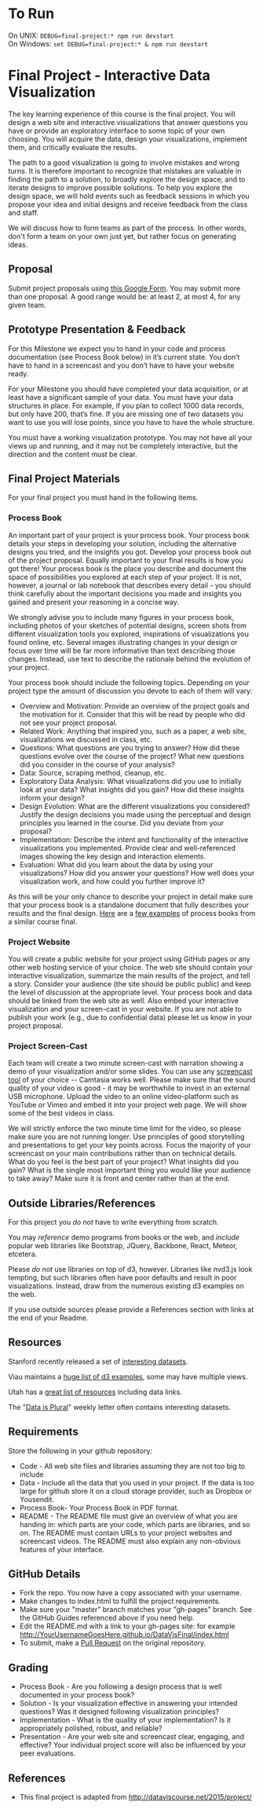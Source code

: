 # To Run
On UNIX: `DEBUG=final-project:* npm run devstart`  
On Windows: `set DEBUG=final-project:* & npm run devstart`

Final Project - Interactive Data Visualization  
===

The key learning experience of this course is the final project.
You will design a web site and interactive visualizations that answer questions you have or provide an exploratory interface to some topic of your own choosing.
You will acquire the data, design your visualizations, implement them, and critically evaluate the results.

The path to a good visualization is going to involve mistakes and wrong turns.
It is therefore important to recognize that mistakes are valuable in finding the path to a solution, to broadly explore the design space, and to iterate designs to improve possible solutions.
To help you explore the design space, we will hold events such as feedback sessions in which you propose your idea and initial designs and receive feedback from the class and staff.

We will discuss how to form teams as part of the process.
In other words, don't form a team on your own just yet, but rather focus on generating ideas.

Proposal
---

Submit project proposals using [this Google Form](https://goo.gl/forms/J5qe3WdokwvXW8FA3).
You may submit more than one proposal.
A good range would be: at least 2, at most 4, for any given team.

Prototype Presentation & Feedback
---

For this Milestone we expect you to hand in your code and process documentation (see Process Book below) in it’s current state. You don’t have to hand in a screencast and you don’t have to have your website ready.

For your Milestone you should have completed your data acquisition, or at least have a significant sample of your data. You must have your data structures in place. For example, if you plan to collect 1000 data records, but only have 200, that’s fine. If you are missing one of two datasets you want to use you will lose points, since you have to have the whole structure.

You must have a working visualization prototype. You may not have all your views up and running, and it may not be completely interactive, but the direction and the content must be clear.

Final Project Materials
---
For your final project you must hand in the following items.

### Process Book

An important part of your project is your process book. Your process book details your steps in developing your solution, including the alternative designs you tried, and the insights you got. Develop your process book out of the project proposal. Equally important to your final results is how you got there! Your process book is the place you describe and document the space of possibilities you explored at each step of your project. It is not, however, a journal or lab notebook that describes every detail - you should think carefully about the important decisions you made and insights you gained and present your reasoning in a concise way.

We strongly advise you to include many figures in your process book, including photos of your sketches of potential designs, screen shots from different visualization tools you explored, inspirations of visualizations you found online, etc. Several images illustrating changes in your design or focus over time will be far more informative than text describing those changes. Instead, use text to describe the rationale behind the evolution of your project.

Your process book should include the following topics. Depending on your project type the amount of discussion you devote to each of them will vary:

- Overview and Motivation: Provide an overview of the project goals and the motivation for it. Consider that this will be read by people who did not see your project proposal.
- Related Work: Anything that inspired you, such as a paper, a web site, visualizations we discussed in class, etc.
- Questions: What questions are you trying to answer? How did these questions evolve over the course of the project? What new questions did you consider in the course of your analysis?
- Data: Source, scraping method, cleanup, etc.
- Exploratory Data Analysis: What visualizations did you use to initially look at your data? What insights did you gain? How did these insights inform your design?
- Design Evolution: What are the different visualizations you considered? Justify the design decisions you made using the perceptual and design principles you learned in the course. Did you deviate from your proposal?
- Implementation: Describe the intent and functionality of the interactive visualizations you implemented. Provide clear and well-referenced images showing the key design and interaction elements.
- Evaluation: What did you learn about the data by using your visualizations? How did you answer your questions? How well does your visualization work, and how could you further improve it?

As this will be your only chance to describe your project in detail make sure that your process book is a standalone document that fully describes your results and the final design.
[Here](http://dataviscourse.net/2015/assets/process_books/bansal_cao_hou.pdf) are a [few examples](http://dataviscourse.net/2015/assets/process_books/walsh_trevino_bett.pdf) of process books from a similar course final.

### Project Website

You will create a public website for your project using GitHub pages or any other web hosting service of your choice.
The web site should contain your interactive visualization, summarize the main results of the project, and tell a story.
Consider your audience (the site should be public public) and keep the level of discussion at the appropriate level.
Your process book and data should be linked from the web site as well.
Also embed your interactive visualization and your screen-cast in your website.
If you are not able to publish your work (e.g., due to confidential data) please let us know in your project proposal.

### Project Screen-Cast

Each team will create a two minute screen-cast with narration showing a demo of your visualization and/or some slides.
You can use any [screencast tool](http://dataviscourse.net/2015/screencast/) of your choice -- Camtasia works well.
Please make sure that the sound quality of your video is good - it may be worthwhile to invest in an external USB microphone.
Upload the video to an online video-platform such as YouTube or Vimeo and embed it into your project web page.
We will show some of the best videos in class.

We will strictly enforce the two minute time limit for the video, so please make sure you are not running longer.
Use principles of good storytelling and presentations to get your key points across. Focus the majority of your screencast on your main contributions rather than on technical details.
What do you feel is the best part of your project?
What insights did you gain?
What is the single most important thing you would like your audience to take away? Make sure it is front and center rather than at the end.

Outside Libraries/References
---

For this project you *do not* have to write everything from scratch.

You may *reference* demo programs from books or the web, and *include* popular web libraries like Bootstrap, JQuery, Backbone, React, Meteor, etcetera.

Please *do not* use libraries on top of d3, however. Libraries like nvd3.js look tempting, but such libraries often have poor defaults and result in poor visualizations.
Instead, draw from the numerous existing d3 examples on the web.

If you use outside sources please provide a References section with links at the end of your Readme.

Resources
---

Stanford recently released a set of [interesting datasets](http://cjlab.stanford.edu/2015/09/30/lab-launch-and-data-sets/).

Viau maintains a [huge list of d3 examples](http://christopheviau.com/d3list/gallery.html), some may have multiple views.

Utah has a [great list of resources](http://dataviscourse.net/2015/resources/) including data links.

The "[Data is Plural](https://tinyletter.com/data-is-plural/archive)" weekly letter often contains interesting datasets.

Requirements
---

Store the following in your github repository:

- Code - All web site files and libraries assuming they are not too big to include
- Data - Include all the data that you used in your project. If the data is too large for github store it on a cloud storage provider, such as Dropbox or Yousendit.
- Process Book- Your Process Book in PDF format.
- README - The README file must give an overview of what you are handing in: which parts are your code, which parts are libraries, and so on. The README must contain URLs to your project websites and screencast videos. The README must also explain any non-obvious features of your interface.

GitHub Details
---

- Fork the repo. You now have a copy associated with your username.
- Make changes to index.html to fulfill the project requirements.
- Make sure your "master" branch matches your "gh-pages" branch. See the GitHub Guides referenced above if you need help.
- Edit the README.md with a link to your gh-pages site: for example http://YourUsernameGoesHere.github.io/DataVisFinal/index.html
- To submit, make a [Pull Request](https://help.github.com/articles/using-pull-requests/) on the original repository.

Grading
---

- Process Book - Are you following a design process that is well documented in your process book?
- Solution - Is your visualization effective in answering your intended questions? Was it designed following visualization principles?
- Implementation - What is the quality of your implementation? Is it appropriately polished, robust, and reliable?
- Presentation - Are your web site and screencast clear, engaging, and effective?
Your individual project score will also be influenced by your peer evaluations.

References
---

- This final project is adapted from http://dataviscourse.net/2015/project/

